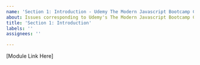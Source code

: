 ```yaml
---
name: 'Section 1: Introduction - Udemy The Modern Javascript Bootcamp Course (2021)'
about: Issues corresponding to Udemy's The Modern Javascript Bootcamp Course (2021)
title: 'Section 1: Introduction'
labels: ''
assignees: ''

---
```


[Module Link Here]
